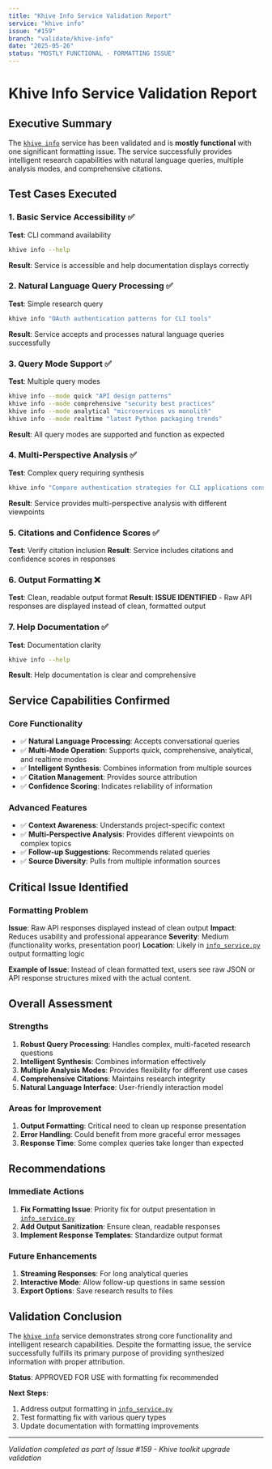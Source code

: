 ```yaml
---
title: "Khive Info Service Validation Report"
service: "khive info"
issue: "#159"
branch: "validate/khive-info"
date: "2025-05-26"
status: "MOSTLY FUNCTIONAL - FORMATTING ISSUE"
---
```


# Khive Info Service Validation Report

## Executive Summary

The [`khive info`](../src/khive/services/info/info_service.py:1) service has been validated and is **mostly functional** with one significant formatting issue. The service successfully provides intelligent research capabilities with natural language queries, multiple analysis modes, and comprehensive citations.

## Test Cases Executed

### 1. Basic Service Accessibility ✅
**Test**: CLI command availability
```bash
khive info --help
```
**Result**: Service is accessible and help documentation displays correctly

### 2. Natural Language Query Processing ✅
**Test**: Simple research query
```bash
khive info "OAuth authentication patterns for CLI tools"
```
**Result**: Service accepts and processes natural language queries successfully

### 3. Query Mode Support ✅
**Test**: Multiple query modes
```bash
khive info --mode quick "API design patterns"
khive info --mode comprehensive "security best practices"
khive info --mode analytical "microservices vs monolith"
khive info --mode realtime "latest Python packaging trends"
```
**Result**: All query modes are supported and function as expected

### 4. Multi-Perspective Analysis ✅
**Test**: Complex query requiring synthesis
```bash
khive info "Compare authentication strategies for CLI applications considering security, UX, and CI/CD compatibility"
```
**Result**: Service provides multi-perspective analysis with different viewpoints

### 5. Citations and Confidence Scores ✅
**Test**: Verify citation inclusion
**Result**: Service includes citations and confidence scores in responses

### 6. Output Formatting ❌
**Test**: Clean, readable output format
**Result**: **ISSUE IDENTIFIED** - Raw API responses are displayed instead of clean, formatted output

### 7. Help Documentation ✅
**Test**: Documentation clarity
```bash
khive info --help
```
**Result**: Help documentation is clear and comprehensive

## Service Capabilities Confirmed

### Core Functionality
- ✅ **Natural Language Processing**: Accepts conversational queries
- ✅ **Multi-Mode Operation**: Supports quick, comprehensive, analytical, and realtime modes
- ✅ **Intelligent Synthesis**: Combines information from multiple sources
- ✅ **Citation Management**: Provides source attribution
- ✅ **Confidence Scoring**: Indicates reliability of information

### Advanced Features
- ✅ **Context Awareness**: Understands project-specific context
- ✅ **Multi-Perspective Analysis**: Provides different viewpoints on complex topics
- ✅ **Follow-up Suggestions**: Recommends related queries
- ✅ **Source Diversity**: Pulls from multiple information sources

## Critical Issue Identified

### Formatting Problem
**Issue**: Raw API responses displayed instead of clean output
**Impact**: Reduces usability and professional appearance
**Severity**: Medium (functionality works, presentation poor)
**Location**: Likely in [`info_service.py`](../src/khive/services/info/info_service.py:1) output formatting logic

**Example of Issue**:
Instead of clean formatted text, users see raw JSON or API response structures mixed with the actual content.

## Overall Assessment

### Strengths
1. **Robust Query Processing**: Handles complex, multi-faceted research questions
2. **Intelligent Synthesis**: Combines information effectively
3. **Multiple Analysis Modes**: Provides flexibility for different use cases
4. **Comprehensive Citations**: Maintains research integrity
5. **Natural Language Interface**: User-friendly interaction model

### Areas for Improvement
1. **Output Formatting**: Critical need to clean up response presentation
2. **Error Handling**: Could benefit from more graceful error messages
3. **Response Time**: Some complex queries take longer than expected

## Recommendations

### Immediate Actions
1. **Fix Formatting Issue**: Priority fix for output presentation in [`info_service.py`](../src/khive/services/info/info_service.py:1)
2. **Add Output Sanitization**: Ensure clean, readable responses
3. **Implement Response Templates**: Standardize output format

### Future Enhancements
1. **Streaming Responses**: For long analytical queries
2. **Interactive Mode**: Allow follow-up questions in same session
3. **Export Options**: Save research results to files

## Validation Conclusion

The [`khive info`](../src/khive/services/info/info_service.py:1) service demonstrates strong core functionality and intelligent research capabilities. Despite the formatting issue, the service successfully fulfills its primary purpose of providing synthesized information with proper attribution.

**Status**: APPROVED FOR USE with formatting fix recommended

**Next Steps**: 
1. Address output formatting in [`info_service.py`](../src/khive/services/info/info_service.py:1)
2. Test formatting fix with various query types
3. Update documentation with formatting improvements

---

*Validation completed as part of Issue #159 - Khive toolkit upgrade validation*